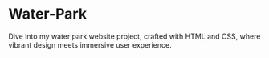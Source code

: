# Water-Park
Dive into my water park website project, crafted with HTML and CSS, where vibrant design meets immersive user experience.
